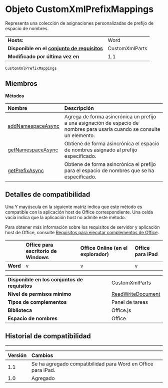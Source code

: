
# <a name="customxmlprefixmappings-object"></a>Objeto CustomXmlPrefixMappings
Representa una colección de asignaciones personalizadas de prefijo de espacio de nombres.

|||
|:-----|:-----|
|**Hosts:**|Word|
|**Disponible en el [conjunto de requisitos](../../docs/overview/specify-office-hosts-and-api-requirements.md)**|CustomXmlParts|
|**Modificado por última vez en**|1.1|

```
CustomXmlPrefixMappings
```


## <a name="members"></a>Miembros


**Métodos**


|**Nombre**|**Descripción**|
|:-----|:-----|
|[addNamespaceAsync](../../reference/shared/customxmlprefixmappings.addnamespaceasync.md)|Agrega de forma asincrónica un prefijo a una asignación de espacio de nombres para usarla cuando se consulte un elemento.|
|[getNamespaceAsync](../../reference/shared/customxmlprefixmappings.getnamespaceasync.md)|Obtiene de forma asincrónica el espacio de nombres asignado al prefijo especificado.|
|[getPrefixAsync](../../reference/shared/customxmlprefixmappings.getprefixasync.md)|Obtiene de forma asincrónica el prefijo para el espacio de nombres que se ha especificado.|

## <a name="support-details"></a>Detalles de compatibilidad


Una Y mayúscula en la siguiente matriz indica que este método es compatible con la aplicación host de Office correspondiente. Una celda vacía indica que la aplicación host no admite este método.

Para obtener más información sobre los requisitos de servidor y aplicación host de Office, consulte [Requisitos para ejecutar complementos de Office](../../docs/overview/requirements-for-running-office-add-ins.md).


||**Office para escritorio de Windows**|**Office Online (en el explorador)**|**Office para iPad**|
|:-----|:-----|:-----|:-----|
|**Word**|v|v|v|

|||
|:-----|:-----|
|**Disponible en los conjuntos de requisitos**|CustomXmlParts|
|**Nivel de permisos mínimo**|[ReadWriteDocument](../../docs/develop/requesting-permissions-for-api-use-in-content-and-task-pane-add-ins.md)|
|**Tipos de complementos**|Panel de tareas|
|**Biblioteca**|Office.js|
|**Espacio de nombres**|Office|

## <a name="support-history"></a>Historial de compatibilidad



****


|**Versión**|**Cambios**|
|:-----|:-----|
|1.1|Se ha agregado compatibilidad para Word en Office para iPad.|
|1.0|Agregado|
